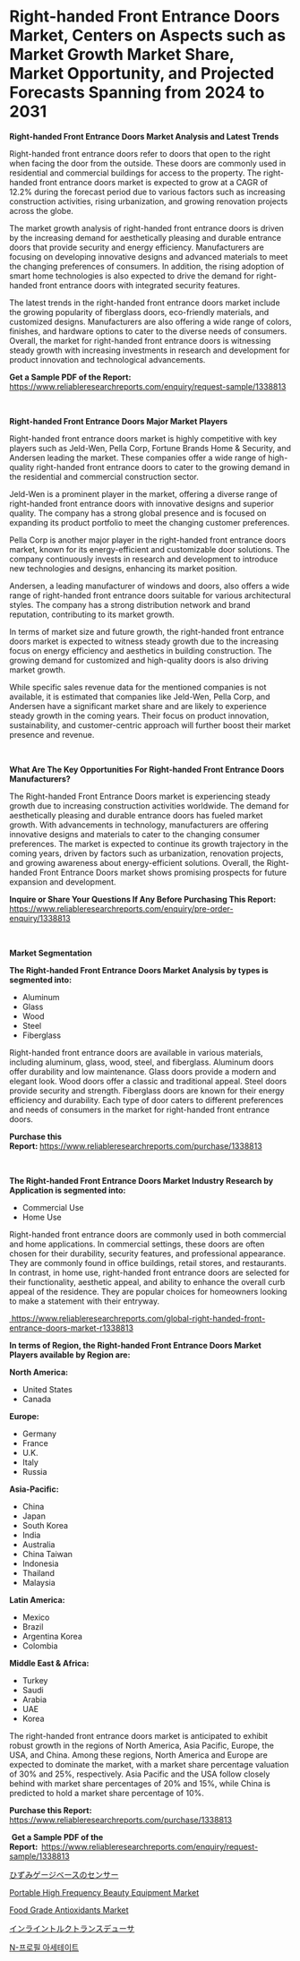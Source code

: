 <p><h1>Right-handed Front Entrance Doors Market, Centers on Aspects such as Market Growth Market Share, Market Opportunity, and Projected Forecasts Spanning from 2024 to 2031</h1></p><p><strong>Right-handed Front Entrance Doors Market Analysis and Latest Trends</strong></p>
<p><p>Right-handed front entrance doors refer to doors that open to the right when facing the door from the outside. These doors are commonly used in residential and commercial buildings for access to the property. The right-handed front entrance doors market is expected to grow at a CAGR of 12.2% during the forecast period due to various factors such as increasing construction activities, rising urbanization, and growing renovation projects across the globe.</p><p>The market growth analysis of right-handed front entrance doors is driven by the increasing demand for aesthetically pleasing and durable entrance doors that provide security and energy efficiency. Manufacturers are focusing on developing innovative designs and advanced materials to meet the changing preferences of consumers. In addition, the rising adoption of smart home technologies is also expected to drive the demand for right-handed front entrance doors with integrated security features.</p><p>The latest trends in the right-handed front entrance doors market include the growing popularity of fiberglass doors, eco-friendly materials, and customized designs. Manufacturers are also offering a wide range of colors, finishes, and hardware options to cater to the diverse needs of consumers. Overall, the market for right-handed front entrance doors is witnessing steady growth with increasing investments in research and development for product innovation and technological advancements.</p></p>
<p><strong>Get a Sample PDF of the Report:&nbsp;</strong> <a href="https://www.reliableresearchreports.com/enquiry/request-sample/1338813">https://www.reliableresearchreports.com/enquiry/request-sample/1338813</a></p>
<p>&nbsp;</p>
<p><strong>Right-handed Front Entrance Doors Major Market Players</strong></p>
<p><p>Right-handed front entrance doors market is highly competitive with key players such as Jeld-Wen, Pella Corp, Fortune Brands Home & Security, and Andersen leading the market. These companies offer a wide range of high-quality right-handed front entrance doors to cater to the growing demand in the residential and commercial construction sector.</p><p>Jeld-Wen is a prominent player in the market, offering a diverse range of right-handed front entrance doors with innovative designs and superior quality. The company has a strong global presence and is focused on expanding its product portfolio to meet the changing customer preferences.</p><p>Pella Corp is another major player in the right-handed front entrance doors market, known for its energy-efficient and customizable door solutions. The company continuously invests in research and development to introduce new technologies and designs, enhancing its market position.</p><p>Andersen, a leading manufacturer of windows and doors, also offers a wide range of right-handed front entrance doors suitable for various architectural styles. The company has a strong distribution network and brand reputation, contributing to its market growth.</p><p>In terms of market size and future growth, the right-handed front entrance doors market is expected to witness steady growth due to the increasing focus on energy efficiency and aesthetics in building construction. The growing demand for customized and high-quality doors is also driving market growth.</p><p>While specific sales revenue data for the mentioned companies is not available, it is estimated that companies like Jeld-Wen, Pella Corp, and Andersen have a significant market share and are likely to experience steady growth in the coming years. Their focus on product innovation, sustainability, and customer-centric approach will further boost their market presence and revenue.</p></p>
<p>&nbsp;</p>
<p><strong>What Are The Key Opportunities For Right-handed Front Entrance Doors Manufacturers?</strong></p>
<p><p>The Right-handed Front Entrance Doors market is experiencing steady growth due to increasing construction activities worldwide. The demand for aesthetically pleasing and durable entrance doors has fueled market growth. With advancements in technology, manufacturers are offering innovative designs and materials to cater to the changing consumer preferences. The market is expected to continue its growth trajectory in the coming years, driven by factors such as urbanization, renovation projects, and growing awareness about energy-efficient solutions. Overall, the Right-handed Front Entrance Doors market shows promising prospects for future expansion and development.</p></p>
<p><strong>Inquire or Share Your Questions If Any Before Purchasing This Report:</strong> <a href="https://www.reliableresearchreports.com/enquiry/pre-order-enquiry/1338813">https://www.reliableresearchreports.com/enquiry/pre-order-enquiry/1338813</a></p>
<p>&nbsp;</p>
<p><strong>Market Segmentation</strong></p>
<p><strong>The Right-handed Front Entrance Doors Market Analysis by types is segmented into:</strong></p>
<p><ul><li>Aluminum</li><li>Glass</li><li>Wood</li><li>Steel</li><li>Fiberglass</li></ul></p>
<p><p>Right-handed front entrance doors are available in various materials, including aluminum, glass, wood, steel, and fiberglass. Aluminum doors offer durability and low maintenance. Glass doors provide a modern and elegant look. Wood doors offer a classic and traditional appeal. Steel doors provide security and strength. Fiberglass doors are known for their energy efficiency and durability. Each type of door caters to different preferences and needs of consumers in the market for right-handed front entrance doors.</p></p>
<p><strong>Purchase this Report:&nbsp;</strong><a href="https://www.reliableresearchreports.com/purchase/1338813">https://www.reliableresearchreports.com/purchase/1338813</a></p>
<p>&nbsp;</p>
<p><strong>The Right-handed Front Entrance Doors Market Industry Research by Application is segmented into:</strong></p>
<p><ul><li>Commercial Use</li><li>Home Use</li></ul></p>
<p><p>Right-handed front entrance doors are commonly used in both commercial and home applications. In commercial settings, these doors are often chosen for their durability, security features, and professional appearance. They are commonly found in office buildings, retail stores, and restaurants. In contrast, in home use, right-handed front entrance doors are selected for their functionality, aesthetic appeal, and ability to enhance the overall curb appeal of the residence. They are popular choices for homeowners looking to make a statement with their entryway.</p></p>
<p><a href="https://www.reliableresearchreports.com/global-right-handed-front-entrance-doors-market-r1338813">&nbsp;https://www.reliableresearchreports.com/global-right-handed-front-entrance-doors-market-r1338813</a></p>
<p><strong>In terms of Region, the Right-handed Front Entrance Doors Market Players available by Region are:</strong></p>
<p>
    <p> <strong> North America: </strong>
        <ul>
            <li>United States</li>
            <li>Canada</li>
        </ul>
        </p> 
    <p> <strong> Europe: </strong>
        <ul>
            <li>Germany</li>
            <li>France</li>
            <li>U.K.</li>
            <li>Italy</li>
            <li>Russia</li>
        </ul>
        </p> 
    <p> <strong> Asia-Pacific: </strong>
        <ul>
            <li>China</li>
            <li>Japan</li>
            <li>South Korea</li>
            <li>India</li>
            <li>Australia</li>
            <li>China Taiwan</li>
            <li>Indonesia</li>
            <li>Thailand</li>
            <li>Malaysia</li>
        </ul>
        </p> 
    <p> <strong> Latin America: </strong>
        <ul>
            <li>Mexico</li>
            <li>Brazil</li>
            <li>Argentina Korea</li>
            <li>Colombia</li>
        </ul>
        </p> 
    <p> <strong> Middle East & Africa: </strong>
        <ul>
            <li>Turkey</li>
            <li>Saudi</li>
            <li>Arabia</li>
            <li>UAE</li>
            <li>Korea</li>
        </ul>
    </p>
    </p>
<p><p>The right-handed front entrance doors market is anticipated to exhibit robust growth in the regions of North America, Asia Pacific, Europe, the USA, and China. Among these regions, North America and Europe are expected to dominate the market, with a market share percentage valuation of 30% and 25%, respectively. Asia Pacific and the USA follow closely behind with market share percentages of 20% and 15%, while China is predicted to hold a market share percentage of 10%.</p></p>
<p><strong>Purchase this Report: </strong><a href="https://www.reliableresearchreports.com/purchase/1338813">https://www.reliableresearchreports.com/purchase/1338813</a></p>
<p>&nbsp;<strong>Get a Sample PDF of the Report:&nbsp;&nbsp;</strong><a href="https://www.reliableresearchreports.com/enquiry/request-sample/1338813">https://www.reliableresearchreports.com/enquiry/request-sample/1338813</a></p>
<p><strong></strong></p>
<p><p><a href="https://github.com/AhmadMann1950/Market-Research-Report-List-1/blob/main/8200805123395.md">ひずみゲージベースのセンサー</a></p><p><a href="https://github.com/lorenzaSchmeler/Market-Research-Report-List-1/blob/main/portable-high-frequency-beauty-equipment-market.md">Portable High Frequency Beauty Equipment Market</a></p><p><a href="https://github.com/ruddyyedelwadw/Market-Research-Report-List-2/blob/main/food-grade-antioxidants-market.md">Food Grade Antioxidants Market</a></p><p><a href="https://github.com/FredaJerde/Market-Research-Report-List-1/blob/main/4833451124235.md">インライントルクトランスデューサ</a></p><p><a href="https://github.com/oajzkywllm460/Market-Research-Report-List-2/blob/main/5595502122310.md">N-프로필 아세테이트</a></p></p>